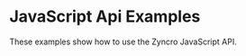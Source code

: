 JavaScript Api Examples
===============================
These examples show how to use the Zyncro JavaScript API.
